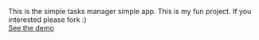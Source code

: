 This is the simple tasks manager simple app. This is my fun project. If you interested please fork :)
<br><a href="http://portofolio.zahidmz.my.id/stm" target="_blank">See the demo</a>
